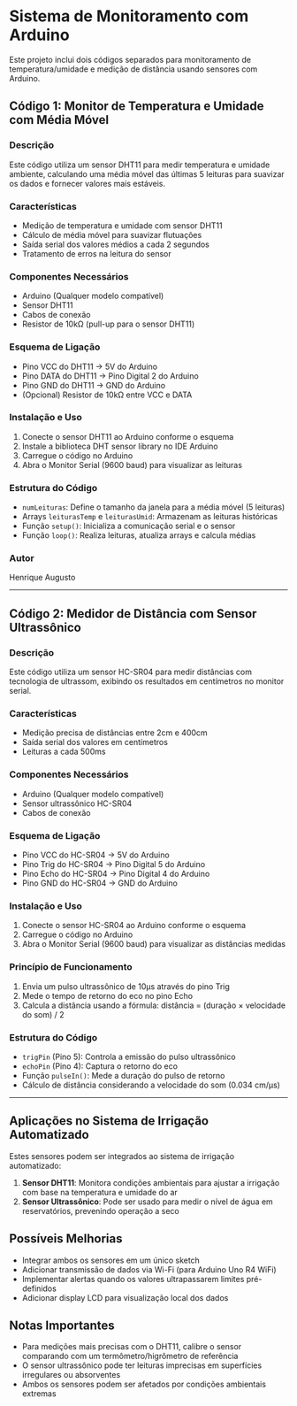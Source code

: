 # Sistema de Monitoramento com Arduino

Este projeto inclui dois códigos separados para monitoramento de temperatura/umidade e medição de distância usando sensores com Arduino.

## Código 1: Monitor de Temperatura e Umidade com Média Móvel

### Descrição
Este código utiliza um sensor DHT11 para medir temperatura e umidade ambiente, calculando uma média móvel das últimas 5 leituras para suavizar os dados e fornecer valores mais estáveis.

### Características
- Medição de temperatura e umidade com sensor DHT11
- Cálculo de média móvel para suavizar flutuações
- Saída serial dos valores médios a cada 2 segundos
- Tratamento de erros na leitura do sensor

### Componentes Necessários
- Arduino (Qualquer modelo compatível)
- Sensor DHT11
- Cabos de conexão
- Resistor de 10kΩ (pull-up para o sensor DHT11)

### Esquema de Ligação
- Pino VCC do DHT11 → 5V do Arduino
- Pino DATA do DHT11 → Pino Digital 2 do Arduino
- Pino GND do DHT11 → GND do Arduino
- (Opcional) Resistor de 10kΩ entre VCC e DATA

### Instalação e Uso
1. Conecte o sensor DHT11 ao Arduino conforme o esquema
2. Instale a biblioteca DHT sensor library no IDE Arduino
3. Carregue o código no Arduino
4. Abra o Monitor Serial (9600 baud) para visualizar as leituras

### Estrutura do Código
- `numLeituras`: Define o tamanho da janela para a média móvel (5 leituras)
- Arrays `leiturasTemp` e `leiturasUmid`: Armazenam as leituras históricas
- Função `setup()`: Inicializa a comunicação serial e o sensor
- Função `loop()`: Realiza leituras, atualiza arrays e calcula médias

### Autor
Henrique Augusto

---

## Código 2: Medidor de Distância com Sensor Ultrassônico

### Descrição
Este código utiliza um sensor HC-SR04 para medir distâncias com tecnologia de ultrassom, exibindo os resultados em centímetros no monitor serial.

### Características
- Medição precisa de distâncias entre 2cm e 400cm
- Saída serial dos valores em centímetros
- Leituras a cada 500ms

### Componentes Necessários
- Arduino (Qualquer modelo compatível)
- Sensor ultrassônico HC-SR04
- Cabos de conexão

### Esquema de Ligação
- Pino VCC do HC-SR04 → 5V do Arduino
- Pino Trig do HC-SR04 → Pino Digital 5 do Arduino
- Pino Echo do HC-SR04 → Pino Digital 4 do Arduino
- Pino GND do HC-SR04 → GND do Arduino

### Instalação e Uso
1. Conecte o sensor HC-SR04 ao Arduino conforme o esquema
2. Carregue o código no Arduino
3. Abra o Monitor Serial (9600 baud) para visualizar as distâncias medidas

### Princípio de Funcionamento
1. Envia um pulso ultrassônico de 10μs através do pino Trig
2. Mede o tempo de retorno do eco no pino Echo
3. Calcula a distância usando a fórmula: distância = (duração × velocidade do som) / 2

### Estrutura do Código
- `trigPin` (Pino 5): Controla a emissão do pulso ultrassônico
- `echoPin` (Pino 4): Captura o retorno do eco
- Função `pulseIn()`: Mede a duração do pulso de retorno
- Cálculo de distância considerando a velocidade do som (0.034 cm/μs)

---

## Aplicações no Sistema de Irrigação Automatizado

Estes sensores podem ser integrados ao sistema de irrigação automatizado:

1. **Sensor DHT11**: Monitora condições ambientais para ajustar a irrigação com base na temperatura e umidade do ar
2. **Sensor Ultrassônico**: Pode ser usado para medir o nível de água em reservatórios, prevenindo operação a seco

## Possíveis Melhorias
- Integrar ambos os sensores em um único sketch
- Adicionar transmissão de dados via Wi-Fi (para Arduino Uno R4 WiFi)
- Implementar alertas quando os valores ultrapassarem limites pré-definidos
- Adicionar display LCD para visualização local dos dados

## Notas Importantes
- Para medições mais precisas com o DHT11, calibre o sensor comparando com um termômetro/higrômetro de referência
- O sensor ultrassônico pode ter leituras imprecisas em superfícies irregulares ou absorventes
- Ambos os sensores podem ser afetados por condições ambientais extremas
